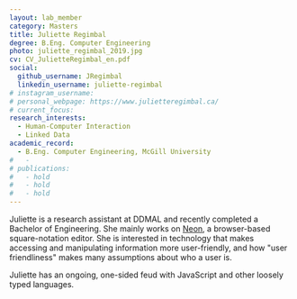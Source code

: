 ```yaml
---
layout: lab_member
category: Masters
title: Juliette Regimbal
degree: B.Eng. Computer Engineering
photo: juliette_regimbal_2019.jpg
cv: CV_JulietteRegimbal_en.pdf
social:
  github_username: JRegimbal
  linkedin_username: juliette-regimbal
# instagram_username:
# personal_webpage: https://www.julietteregimbal.ca/
# current_focus:
research_interests:
  - Human-Computer Interaction
  - Linked Data
academic_record:
  - B.Eng. Computer Engineering, McGill University
#   -
# publications:
#   - hold
#   - hold
#   - hold
---
```

Juliette is a research assistant at DDMAL and recently completed a Bachelor of Engineering.
She mainly works on [Neon](https://ddmal.music.mcgill.ca/software/neon/), a browser-based square-notation editor.
She is interested in technology that makes accessing and manipulating information more user-friendly, and how "user friendliness" makes many assumptions about who a user is.

Juliette has an ongoing, one-sided feud with JavaScript and other loosely typed languages.
